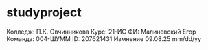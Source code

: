 # studyproject
Колледж: П.К. Овчинникова
Курс: 21-ИС
ФИ: Малиневский Егор
Команда: 004-ШУММ
ID: 207621431
Измнение 09.08.25 mm/dd/yy